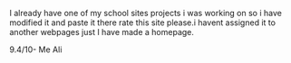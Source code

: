 I already have one of my school sites projects i was working on  so i have modified it and paste it there rate this site please.i havent assigned it to another webpages just I have made a homepage.

9.4/10- Me Ali